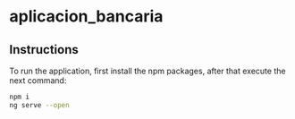 # aplicacion_bancaria

## Instructions

To run the application, first install the npm packages, after that execute the next command:

```bash
npm i
ng serve --open